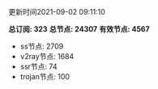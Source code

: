 更新时间2021-09-02 09:11:10

**总订阅: 323**
**总节点: 24307**
**有效节点: 4567**
- ss节点: 2709
- v2ray节点: 1684
- ssr节点: 74
- trojan节点: 100
